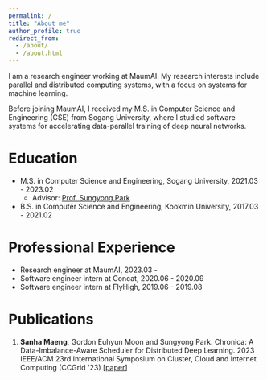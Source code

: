 ```yaml
---
permalink: /
title: "About me"
author_profile: true
redirect_from: 
  - /about/
  - /about.html
---
```


I am a research engineer working at MaumAI.
My research interests include parallel and distributed computing systems, with a focus on systems for machine learning.

Before joining MaumAI, I received my M.S. in Computer Science and Engineering (CSE) from Sogang University, where I studied software systems for accelerating data-parallel training of deep neural networks.

Education
=========
- M.S. in Computer Science and Engineering, Sogang University, 2021.03 - 2023.02
  - Advisor: [Prof. Sungyong Park](https://sites.google.com/view/parksy)
- B.S. in Computer Science and Engineering, Kookmin University, 2017.03 - 2021.02

Professional Experience
=======================
- Research engineer at MaumAI, 2023.03 -
- Software engineer intern at Concat, 2020.06 - 2020.09
- Software engineer intern at FlyHigh, 2019.06 - 2019.08

Publications
============
1. __Sanha Maeng__, Gordon Euhyun Moon and Sungyong Park. Chronica: A Data-Imbalance-Aware Scheduler for Distributed Deep Learning. 2023 IEEE/ACM 23rd International Symposium on Cluster, Cloud and Internet Computing (CCGrid '23) [[paper](https://9rum.github.io/files/ccgrid23_chronica.pdf)]
